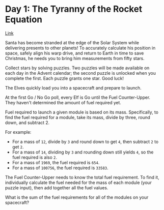 # Day 1: The Tyranny of the Rocket Equation

[Link](https://adventofcode.com/2019/day/1/answer)

Santa has become stranded at the edge of the Solar System while delivering presents to other planets! To accurately calculate his position in space, safely align his warp drive, and return to Earth in time to save Christmas, he needs you to bring him measurements from fifty stars.

Collect stars by solving puzzles. Two puzzles will be made available on each day in the Advent calendar; the second puzzle is unlocked when you complete the first. Each puzzle grants one star. Good luck!

The Elves quickly load you into a spacecraft and prepare to launch.

At the first Go / No Go poll, every Elf is Go until the Fuel Counter-Upper. They haven't determined the amount of fuel required yet.

Fuel required to launch a given module is based on its mass. Specifically, to find the fuel required for a module, take its mass, divide by three, round down, and subtract 2.

For example:

 - For a mass of `12`, divide by `3` and round down to get `4`, then subtract `2` to get `2`.
 - For a mass of `14`, dividing by `3` and rounding down still yields `4`, so the fuel required is also `2`.
 - For a mass of `1969`, the fuel required is `654`.
 - For a mass of `100756`, the fuel required is `33583`.

The Fuel Counter-Upper needs to know the total fuel requirement. To find it, individually calculate the fuel needed for the mass of each module (your puzzle input), then add together all the fuel values.

What is the sum of the fuel requirements for all of the modules on your spacecraft?
